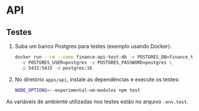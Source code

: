 # API

## Testes

1. Suba um banco Postgres para testes (exemplo usando Docker):
   ```bash
   docker run --rm --name finance-api-test-db -e POSTGRES_DB=finance_test \
     -e POSTGRES_USER=postgres -e POSTGRES_PASSWORD=postgres \
     -p 5432:5432 -d postgres:16
   ```
2. No diretório `apps/api`, instale as dependências e execute os testes:
   ```bash
   NODE_OPTIONS=--experimental-vm-modules npm test
   ```

As variáveis de ambiente utilizadas nos testes estão no arquivo `.env.test`.
